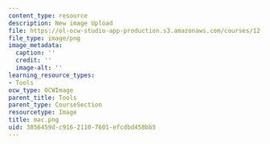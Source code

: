 ```yaml
---
content_type: resource
description: New image Upload
file: https://ol-ocw-studio-app-production.s3.amazonaws.com/courses/12-811-tropical-meteorology-spring-2011/3856459dc91621107601efcdbd458bb5_mac.png
file_type: image/png
image_metadata:
  caption: ''
  credit: ''
  image-alt: ''
learning_resource_types:
- Tools
ocw_type: OCWImage
parent_title: Tools
parent_type: CourseSection
resourcetype: Image
title: mac.png
uid: 3856459d-c916-2110-7601-efcdbd458bb5
---
```

